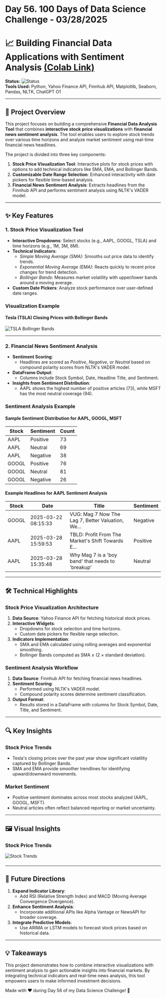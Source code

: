 # Day 56. 100 Days of Data Science Challenge - 03/28/2025  

# 📈 Building Financial Data Applications with Sentiment Analysis [(Colab Link)](https://colab.research.google.com/drive/1PN-HiKjzoIH20KlxoLtqqSPnMEFzMtv0?usp=sharing)

**Status:** ![Status](https://img.shields.io/badge/Status-Completed-brightgreen)  
**Tools Used:** Python, Yahoo Finance API, Finnhub API, Matplotlib, Seaborn, Pandas, NLTK, ChatGPT O1

---

## 🌟 Project Overview  

This project focuses on building a comprehensive **Financial Data Analysis Tool** that combines **interactive stock price visualizations** with **financial news sentiment analysis**. The tool enables users to explore stock trends over various time horizons and analyze market sentiment using real-time financial news headlines.  

The project is divided into three key components:  
1. **Stock Price Visualization Tool**: Interactive plots for stock prices with options to add technical indicators like SMA, EMA, and Bollinger Bands.  
2. **Customizable Date Range Selection**: Enhanced interactivity with date pickers for flexible time-based analysis.  
3. **Financial News Sentiment Analysis**: Extracts headlines from the Finnhub API and performs sentiment analysis using NLTK's VADER model.

---

## ✨ Key Features  

### **1. Stock Price Visualization Tool**  
- **Interactive Dropdowns**: Select stocks (e.g., AAPL, GOOGL, TSLA) and time horizons (e.g., 1M, 3M, 6M).  
- **Technical Indicators**:
  - *Simple Moving Average (SMA)*: Smooths out price data to identify trends.  
  - *Exponential Moving Average (EMA)*: Reacts quickly to recent price changes for trend detection.  
  - *Bollinger Bands*: Measures market volatility with upper/lower bands around a moving average.  
- **Custom Date Pickers**: Analyze stock performance over user-defined date ranges.

### Visualization Example  
#### Tesla (TSLA) Closing Prices with Bollinger Bands  
![TSLA Bollinger Bands](https://cdn.mathpix.com/cropped/2025_03_29_8167e291321bfea7c045g-5.jpg?height=840&width=1757&top_left_y=1322&top_left_x=201)  

---

### **2. Financial News Sentiment Analysis**  
- **Sentiment Scoring**:
  - Headlines are scored as *Positive*, *Negative*, or *Neutral* based on compound polarity scores from NLTK's VADER model.  
- **DataFrame Output**:
  - Columns include Stock Symbol, Date, Headline Title, and Sentiment.
- **Insights from Sentiment Distribution**:
  - AAPL shows the highest number of positive articles (73), while MSFT has the most neutral coverage (94).  

### Sentiment Analysis Example  
#### Sample Sentiment Distribution for AAPL, GOOGL, MSFT  
| Stock | Sentiment | Count |  
|-------|-----------|-------|  
| AAPL  | Positive  | 73    |  
| AAPL  | Neutral   | 69    |  
| AAPL  | Negative  | 38    |  
| GOOGL | Positive  | 76    |  
| GOOGL | Neutral   | 81    |  
| GOOGL | Negative  | 26    |  

#### Example Headlines for AAPL Sentiment Analysis  
| Stock | Date                | Title                                              | Sentiment |  
|-------|---------------------|----------------------------------------------------|-----------|  
| GOOGL | 2025-03-22 08:15:33 | VUG: Mag 7 Now The Lag 7, Better Valuation, We...	 | Negative  |  
| AAPL  | 2025-03-28 15:59:53 | TBLD: Profit From The Market's Shift Towards E... | Positive  |  
| AAPL  | 2025-03-28 15:35:48 | Why Mag 7 is a 'boy band' that needs to 'breakup'| Neutral   |

---

## 🛠️ Technical Highlights  

### **Stock Price Visualization Architecture**
1. **Data Source**: Yahoo Finance API for fetching historical stock prices.
2. **Interactive Widgets**:
   - Dropdowns for stock selection and time horizons.
   - Custom date pickers for flexible range selection.
3. **Indicators Implementation**:
   - SMA and EMA calculated using rolling averages and exponential smoothing.
   - Bollinger Bands computed as SMA ± (2 × standard deviation).

### **Sentiment Analysis Workflow**
1. **Data Source**: Finnhub API for fetching financial news headlines.
2. **Sentiment Scoring**:
   - Performed using NLTK's VADER model.
   - Compound polarity scores determine sentiment classification.
3. **Output Format**:
   - Results stored in a DataFrame with columns for Stock Symbol, Date, Title, and Sentiment.

---

## 🔍 Key Insights  

### Stock Price Trends
- Tesla's closing prices over the past year show significant volatility captured by Bollinger Bands.
- SMA and EMA provide smoother trendlines for identifying upward/downward movements.

### Market Sentiment
- Positive sentiment dominates across most stocks analyzed (AAPL, GOOGL, MSFT).
- Neutral articles often reflect balanced reporting or market uncertainty.

---

## 🖼️ Visual Insights  

### Stock Price Trends
![Stock Trends](https://cdn.mathpix.com/cropped/2025_03_29_8167e291321bfea7c045g-3.jpg?height=1031&width=1817&top_left_y=107&top_left_x=137)  

### 
---

## 🚀 Future Directions  

1. **Expand Indicator Library**:
   - Add RSI (Relative Strength Index) and MACD (Moving Average Convergence Divergence).  
2. **Enhance Sentiment Analysis**:
   - Incorporate additional APIs like Alpha Vantage or NewsAPI for broader coverage.
3. **Integrate Predictive Models**:
   - Use ARIMA or LSTM models to forecast stock prices based on historical data.

---

## 💡 Takeaways  

This project demonstrates how to combine interactive visualizations with sentiment analysis to gain actionable insights into financial markets. By integrating technical indicators and real-time news analysis, this tool empowers users to make informed investment decisions.

Made with ❤️ during Day 56 of my Data Science Challenge! 🚀
